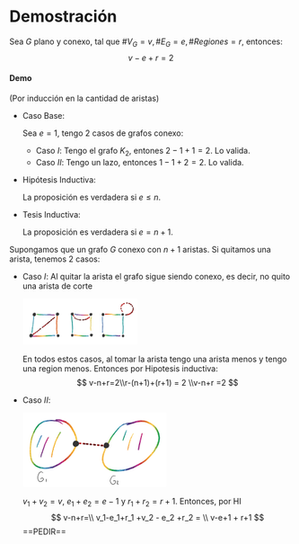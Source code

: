 # Demostración

Sea $G$ plano y conexo, tal que $\#V_G=v,\#E_G=e,\#Regiones=r$, entonces:
$$
v-e+r=2
$$

#### Demo

(Por inducción en la cantidad de aristas)

- Caso Base:

  Sea $e=1$, tengo 2 casos de grafos conexo:

  - Caso $I$: Tengo el grafo $K_2$, entones $2 - 1 + 1=2$. Lo valida.
  - Caso $II$: Tengo un lazo, entonces $1-1+2=2$. Lo valida.

- Hipótesis Inductiva:

  La proposición es verdadera si $e\le n$.

- Tesis Inductiva:

  La proposición es verdadera si $e = n+1$.

Supongamos que un grafo $G$ conexo con $n+1$ aristas. Si quitamos una arista, tenemos 2 casos:

- Caso $I$: Al quitar la arista el grafo sigue siendo conexo, es decir, no quito una arista de corte

  <img src="../../Resources/clip_image001-1568035083348.png" alt="img" style="zoom:20%;" />

  En todos estos casos, al tomar la arista tengo una arista menos y tengo una region menos. Entonces por Hipotesis inductiva:
  $$
  v-n+r=2\\r-(n+1)+(r+1) = 2 \\v-n+r =2
  $$

- Caso $II$:

  <img src="../../Resources/clip_image001-1568035566686.png" alt="img" style="zoom:25%;" />

  $v_1 + v_2 = v$, $e_1 + e_2 = e-1$  y $r_1 + r_2 = r+1$. Entonces, por HI
  $$
  v-n+r=\\
  v_1-e_1+r_1 +v_2 - e_2 +r_2 = \\
  v-e+1 + r+1
  $$
  ==PEDIR==